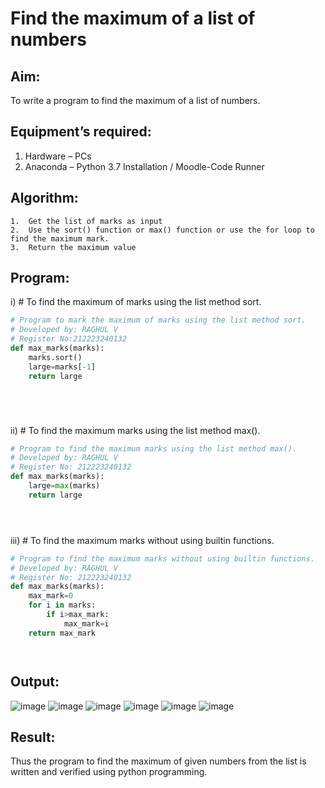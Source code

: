 # Find the maximum of a list of numbers
## Aim:
To write a program to find the maximum of a list of numbers.
## Equipment’s required:
1.	Hardware – PCs
2.	Anaconda – Python 3.7 Installation / Moodle-Code Runner
## Algorithm:
```
1.	Get the list of marks as input
2.	Use the sort() function or max() function or use the for loop to find the maximum mark.
3.	Return the maximum value
```
## Program:

i)	# To find the maximum of marks using the list method sort.
```Python
# Program to mark the maximum of marks using the list method sort.
# Developed by: RAGHUL V
# Register No:212223240132
def max_marks(marks):
    marks.sort()
    large=marks[-1]
    return large






```

ii)	# To find the maximum marks using the list method max().
```Python
# Program to find the maximum marks using the list method max().
# Developed by: RAGHUL V
# Register No: 212223240132
def max_marks(marks):
    large=max(marks)
    return large





```

iii) # To find the maximum marks without using builtin functions.
```Python
# Program to find the maximum marks without using builtin functions.
# Developed by: RAGHUL V
# Register No: 212223240132
def max_marks(marks):
    max_mark=0
    for i in marks:
        if i>max_mark:
            max_mark=i
    return max_mark




```



## Output:
![image](https://github.com/Rahulv2005/FindMaximum/assets/152600335/e139ecc6-7cc3-4540-9c5d-2f80ef851bb8)
![image](https://github.com/Rahulv2005/FindMaximum/assets/152600335/2b8622c8-4d2a-4988-9437-f750695d1d00)
![image](https://github.com/Rahulv2005/FindMaximum/assets/152600335/e27a08e9-3dbb-4264-8bb4-3a58215363e3)
![image](https://github.com/Rahulv2005/FindMaximum/assets/152600335/e72d4a51-b11e-4de5-bcd8-cf9f268ba220)
![image](https://github.com/Rahulv2005/FindMaximum/assets/152600335/288e9372-916e-47ba-ab14-4e5a75b8fcfe)
![image](https://github.com/Rahulv2005/FindMaximum/assets/152600335/5d729578-f7f1-4190-9378-12a610a4c272)



## Result:
Thus the program to find the maximum of given numbers from the list is written and verified using python programming.
